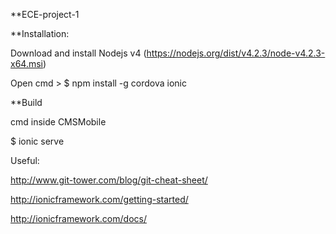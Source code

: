**ECE-project-1

**Installation:

Download and install Nodejs v4 (https://nodejs.org/dist/v4.2.3/node-v4.2.3-x64.msi)

Open cmd > $ npm install -g cordova ionic

**Build

cmd inside CMSMobile

$ ionic serve

Useful:

http://www.git-tower.com/blog/git-cheat-sheet/

http://ionicframework.com/getting-started/

http://ionicframework.com/docs/
